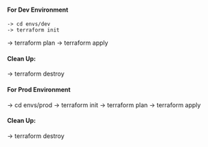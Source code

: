 #### For Dev Environment
	-> cd envs/dev   
	-> terraform init
   -> terraform plan
   -> terraform apply
#### **Clean Up:**
  -> terraform destroy

#### For Prod Environment
   -> cd envs/prod
	-> terraform init
   -> terraform plan
   -> terraform apply
#### **Clean Up:**
  -> terraform destroy

